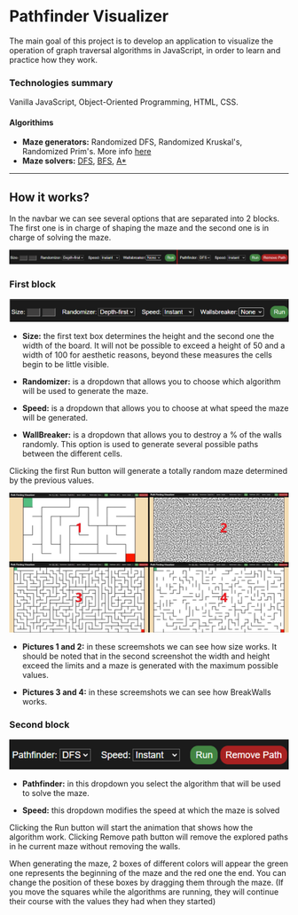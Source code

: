 # Pathfinder Visualizer
The main goal of this project is to develop an application to visualize the operation of graph traversal algorithms in JavaScript, in order to learn and practice how they work.

### Technologies summary
Vanilla JavaScript, Object-Oriented Programming, HTML, CSS.

#### Algorithims
- **Maze generators:** Randomized DFS,  Randomized Kruskal's,  Randomized Prim's. More info [here](https://en.wikipedia.org/wiki/Maze_generation_algorithm# "here")
- **Maze solvers:** [DFS](https://en.wikipedia.org/wiki/Depth-first_search "DFS"), [BFS](https://en.wikipedia.org/wiki/Breadth-first_search "BFS"), [A*](https://en.wikipedia.org/wiki/A*_search_algorithm "A*")

------------

## How it works?
In the navbar we can see several options that are separated into 2 blocks. The first one is in charge of shaping the maze and the second one is in charge of solving the maze.

![NavBar](readmeresources/Navbar.png?raw=true)

### First block

![NavBar1](readmeresources/firstBlock.png?raw=true)

- **Size:** the first text box determines the height and the second one the width of the board. It will not be possible to exceed a height of 50 and a width of 100 for aesthetic reasons, beyond these measures the cells begin to be little visible.

- **Randomizer:** is a dropdown that allows you to choose which algorithm will be used to generate the maze.

- **Speed:** is a dropdown that allows you to choose at what speed the maze will be generated.

- **WallBreaker:** is a dropdown that allows you to destroy a % of the walls randomly. This option is used to generate several possible paths between the different cells.

Clicking the first Run button will generate a totally random maze determined by the previous values.

![options](readmeresources/firstblockoptions.jpg?raw=true)

- **Pictures 1 and 2:** in these screemshots we can see how size works. It should be noted that in the second screenshot the width and height exceed the limits and a maze is generated with the maximum possible values.

- **Pictures 3 and 4:** in these screemshots we can see how BreakWalls works.

### Second block

![NavBar2](readmeresources/secondBlock.png?raw=true)

- **Pathfinder:** in this dropdown you select the algorithm that will be used to solve the maze.

- **Speed:** this dropdown modifies the speed at which the maze is solved

Clicking the Run button will start the animation that shows how the algorithm work. Clicking Remove path button will remove the explored paths in he current maze without removing the walls.

When generating the maze, 2 boxes of different colors will appear the green one represents the beginning of the maze and the red one the end. You can change the position of these boxes by dragging them through the maze. (If you move the squares while the algorithms are running, they will continue their course with
the values they had when they started)
